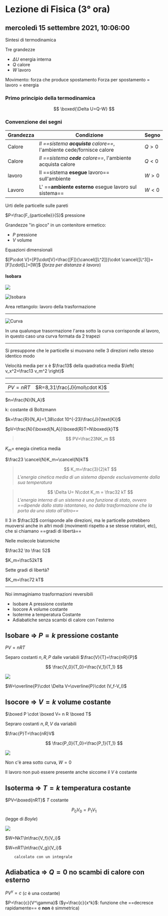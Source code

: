 # Lezione di Fisica (3° ora)

## mercoledì 15 settembre 2021, 10:06:00

Sintesi di termodinamica

Tre grandezze

* $\Delta U$ energia interna
* $Q$ calore
* $W$ lavoro



Movimento: forza che produce spostamento
Forza per spostamento = lavoro = energia

### Primo principio della termodinamica


$$
\boxed{\Delta U=Q-W}
$$

### Convenzione dei segni

|Grandezza|Condizione|Segno|
|---|---|---|
|Calore|_Il ==sistema **acquista** calore==_, l'ambiente cede/fornisce calore|$Q > 0$|
|Calore|_Il ==sistema **cede** calore==_, l'ambiente acquista calore|$Q < 0$|
|lavoro|Il ==sistema **esegue** lavoro== sull'ambiente|$W > 0$|
|Lavoro|L' ==**ambiente esterno** esegue lavoro sul sistema==|$W < 0$|



Urti delle particelle sulle pareti

$P=\frac{F_{particelle}}{S}$  pressione 


Grandezze "in gioco" in un contenitore ermetico:
* $P$ pressione
* $V$ volume

Equazioni dimensionali

$[P\cdot V]=[P]\cdot[V]=\frac{[F]}{\cancel{[L^2]}}\cdot \cancel{[L^3]}=[F]\cdot[L]=[W]$ (*forza per distanza è lavoro*)

#### Isobara
![](https://i.imgur.com/jqjFwYW.jpg)

![Isobara](https://i.imgur.com/XsRhDOV.jpg)



Area rettangolo: lavoro della trasformazione

----

![Curva](https://i.imgur.com/3RsXUhZ.jpg)

In una qualunque trasormazione l'area sotto la curva corrisponde al lavoro, in questo caso una curva formata da 2 trapezi


---

Si presuppone che le particelle si muovano nelle 3 direzioni nello stesso identico modo

Velocità media per x è $\frac13$ della quadratica media $\left( v_x^2=\frac13 v_m^2 \right)$

---
|||
|---|---|
|$PV=nRT$|$R=8,31\frac{J}{mol\cdot K}$|

$n=\frac{N}{N_A}$

k: costante di Boltzmann

 $k=\frac{R}{N_A}=1,38\cdot 10^{-23}\frac{J}{\text{K}}$

$pV=\frac{N}{\boxed{N_A}}\boxed{R}T=N\boxed{k}T$


> $$
> PV=\frac23NK_m
> $$

$K_m$= enegia cinetica media



$\frac23 \cancel{N}K_m=\cancel{N}kT$

> $$
> K_m=\frac{3}{2}kT
> $$
> _L'energia cinetica media di un sistema dipende esclusivamente dalla sua temperatura_



> $$
> \Delta U= N\cdot K_m = \frac32 kT
> $$
> _L'energia interna di un sistema è una funzione di stato, ovvero ==dipende dallo stato istantaneo, no dalla trasformazione che la porta da uno stato all'altro==_




Il $3$ in $\frac32$ corrisponde alle direzioni, ma le particelle potrebbero muoversi anche in altri modi (movimenti rispetto a se stesse rotatori, etc), che si chiamano ==gradi di libertà==


Nelle molecole biatomiche

$\frac32 \to \frac 52$ 

$K_m=\frac52kT$

Sette gradi di libertà?

$K_m=\frac72 kT$


 ---
Noi immaginiamo trasformazioni reversibili

* Isobare A pressione costante
* Isocore A volume costante
* Isoterme a temperatura Costante
* Adiabatiche senza scambi di calore con l'esterno


## Isobare ⇒ $P=k$ pressione costante

$PV=nRT$

Separo costanti $n,R,P$ dalle variabili 
$\frac{V}{T}=\frac{nR}{P}$

$$
\frac{V_0}{T_0}=\frac{V_1}{T_1}
$$

![](https://i.imgur.com/YmDKzdm.jpg)

$W=\overline{P}\cdot \Delta V=\overline{P}\cdot (V_f-V_I)$
## Isocore ⇒ $V=k$ volume costante

$\boxed P \cdot  \boxed V= n R \boxed T$

Sepraro costanti $n,R,V$ da variabili

$\frac{P}T=\frac{nR}V$

$$
\frac{P_0}{T_0}=\frac{P_1}{T_1}
$$


![](https://i.imgur.com/Sz7l7Hs.jpg)

Non c'è area sotto curva, $W=0$

Il lavoro non può essere presente anche siccome il $V$ è costante

## Isoterma ⇒ $T=k$ temperatura costante
$PV=\boxed{nRT}$
$T$ costante

$$
P_0V_0=P_1V_1
$$
(legge di _Boyle_)

![](https://i.imgur.com/I8LSS7P.jpg)

$W=NkT\ln\frac{V_f}{V_i}$

$W=nRT\ln\frac{V_g}{V_i}$

		calcolato con un integrale


## Adiabatica ⇒ $Q=0$ no scambi di calore con esterno

$PV^{\gamma}=c$ ($c$ è una costante)

$P=\frac{c}{V^\gamma}$ ($y=\frac{c}{x^k}$: funzione che ==decresce rapidamente== e **non** è simmetrica) 
<!--stackedit_data:
eyJoaXN0b3J5IjpbLTE4MDM4ODc4NzYsODYxNjA4MTQ4LDE5Nz
I0NTYxNDIsNjU2ODA0NTQ5LDQxMjIxMjA5MCwtMTk5ODc0Njc2
NSwtMTM2ODkyMjM5NywyNzU4NDEyODBdfQ==
-->